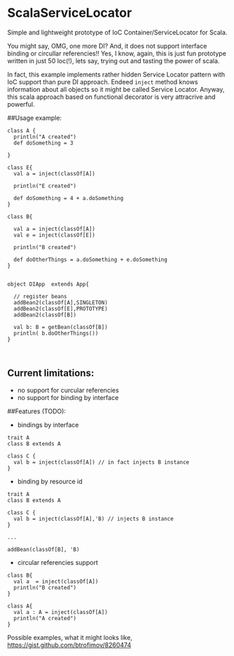 ScalaServiceLocator
===================

Simple and lightweight prototype of IoC Container/ServiceLocator for Scala.

You might say, OMG, one more DI? And, it does not support interface binding or circullar referencies!!
Yes, I know, again, this is just fun prototype written in just 50 loc(!), lets say, trying out and tasting the power of scala.

In fact, this example implements  rather hidden Service Locator pattern with IoC support than pure DI approach. Endeed ```inject``` method knows information about all objects so it might be called Service Locator.
Anyway, this scala approach based on functional decorator is very attracrive and powerful.


##Usage example:
```
class A {
  println("A created")
  def doSomething = 3

}

class E{
  val a = inject(classOf[A])

  println("E created")

  def doSomething = 4 + a.doSomething
}

class B{

  val a = inject(classOf[A])
  val e = inject(classOf[E])

  println("B created")

  def doOtherThings = a.doSomething + e.doSomething
}


object DIApp  extends App{

  // register beans
  addBean2(classOf[A],SINGLETON)
  addBean2(classOf[E],PROTOTYPE)
  addBean2(classOf[B])

  val b: B = getBean(classOf[B])
  println( b.doOtherThings())
}



```
## Current limitations:
 * no support for curcular referencies
 * no support for binding by interface

##Features (TODO):
 * bindings by interface

```
trait A
class B extends A

class C {
  val b = inject(classOf[A]) // in fact injects B instance
}

```
 * binding by resource id

```
trait A
class B extends A

class C {
  val b = inject(classOf[A],'B) // injects B instance
}

...

addBean(classOf[B], 'B)
```
 * circular referencies support

```
class B{
  val a  = inject(classOf[A])
  println("B created")
}

class A{
  val a : A = inject(classOf[A])
  println("A created")
}
```


Possible examples, what it might looks like, https://gist.github.com/btrofimov/8260474
